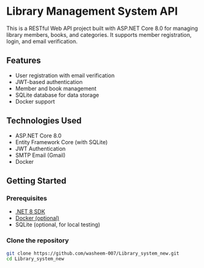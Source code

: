 # Library Management System API

This is a RESTful Web API project built with ASP.NET Core 8.0 for managing library members, books, and categories. It supports member registration, login, and email verification.

## Features

- User registration with email verification
- JWT-based authentication
- Member and book management
- SQLite database for data storage
- Docker support 

## Technologies Used

- ASP.NET Core 8.0
- Entity Framework Core (with SQLite)
- JWT Authentication
- SMTP Email (Gmail)
- Docker

## Getting Started

### Prerequisites

- [.NET 8 SDK](https://dotnet.microsoft.com/en-us/download/dotnet/8.0)
- [Docker (optional)](https://www.docker.com/get-started)
- SQLite (optional, for local testing)

### Clone the repository

```bash
git clone https://github.com/washeem-007/Library_system_new.git
cd Library_system_new
